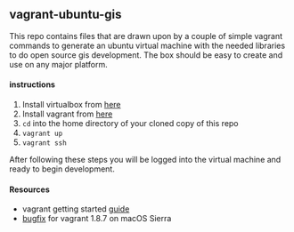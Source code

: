 ## vagrant-ubuntu-gis
This repo contains files that are drawn upon by a couple of simple vagrant commands to generate an ubuntu virtual machine with the needed libraries to do open source gis development.  The box should be easy to create and use on any major platform.

#### instructions
1.  Install virtualbox from [here](https://www.virtualbox.org/wiki/Downloads)
2.  Install vagrant from [here](https://www.vagrantup.com/downloads.html)
3.  `cd` into the home directory of your cloned copy of this repo
4. `vagrant up`
5. `vagrant ssh`

After following these steps you will be logged into the virtual machine and ready to begin development.

#### Resources
* vagrant getting started [guide](https://www.vagrantup.com/docs/getting-starte)
* [bugfix](http://stackoverflow.com/questions/40477731) for vagrant 1.8.7 on macOS Sierra